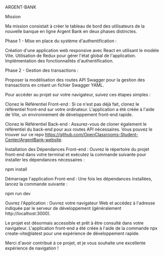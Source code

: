 ARGENT-BANK

Mission

Ma mission consistait à créer le tableau de bord des utilisateurs de la nouvelle banque en ligne Argent Bank en deux phases distinctes.

Phase 1 - Mise en place du système d'authentification :

Création d'une application web responsive avec React en utilisant le modèle Vite.
Utilisation de Redux pour gérer l'état global de l'application.
Implémentation des fonctionnalités d'authentification.

Phase 2 - Gestion des transactions :

Proposer la modélisation des routes API Swagger pour la gestion des transactions en créant un fichier Swagger YAML.


Pour accéder au projet sur votre navigateur, suivez ces étapes simples :

Clonez le Référentiel Front-end : Si ce n'est pas déjà fait, clonez le référentiel front-end sur votre ordinateur. L'application a été créée à l'aide de Vite, un environnement de développement front-end rapide.

Clonez le Référentiel Back-end : Assurez-vous de cloner également le référentiel du back-end pour aux routes API nécessaires. Vous pouvez le trouver sur ce repo https://github.com/OpenClassrooms-Student-Center/ArgentBank-website.

Installation des Dépendances Front-end : Ouvrez le répertoire du projet front-end dans votre terminal et exécutez la commande suivante pour installer les dépendances nécessaires :

npm install

Démarrage l'application Front-end : Une fois les dépendances installées, lancez la commande suivante :

npm run dev

Ouvrez l'Application : Ouvrez votre navigateur Web et accédez à l'adresse indiquée par le serveur de développement (généralement http://localhost:3000).

Le projet est désormais accessible et prêt à être consulté dans votre navigateur. L'application front-end a été créée à l'aide de la commande npx create-vite@latest pour une expérience de développement rapide.

Merci d'avoir contribué à ce projet, et je vous souhaite une excellente expérience de navigation !


